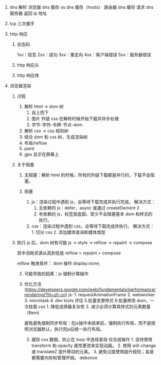 1.  dns 解析
    浏览器 dns 缓存
    os dns 缓存（hosts）
    路由器 dns 缓存
    请求 dns 服务器
    返回 ip 地址
2.  tcp
    三次握手
3.  http 响应

    1. 状态码

       1xx：信息
       2xx：成功
       3xx：重定向
       4xx：客户端错误
       5xx：服务器错误

    2. http 响应头
    3. http 响应体

4.  浏览器渲染

    1. 过程
       1. 解析 html -> dom 树
          1. 自上而下
          2. 图片 外链 css 在解析时候开始下载并异步处理
          3. 字节-字符-令牌-节点-dom
       2. 解析 css -> css 规则树
       3. 结合 dom 和 css 树，生成渲染树
       4. 布局/reflow
       5. paint
       6. gpu 显示在屏幕上
    2. 关于阻塞

       1. 无阻塞：解析 html 的时候，所有的外链下载都是并行的，下载不会阻塞。
       2. 阻塞

          1. js：渲染过程中遇到 js，会等待下载完成并执行完成。
             解决方式：
             1. 无依赖的 js：defer，async 或通过 createElement 2
             2. 有依赖的 js，标签放底部。至少不会阻塞基本 dom 和样式的执行。
          2. css：渲染过程中遇到 css，会等待下载完成并执行。
             解决方式： 1. 切分 css 2. 添加媒体查询和媒体类型


    3. 执行 js 后，dom 树有可能
       js -> style -> reflow -> repaint -> compose

       其中消耗资源从高到低是 reflow > repaint > compose

       reflow 触发条件：
       dom 操作
       display:none;

       2. 可能导致的因素：js 强制计算操作
       3. 优化方法(https://developers.google.com/web/fundamentals/performance/rendering/?hl=zh-cn)
          js: 1. requestAnimationFrame 2. webworker 3. microtask 4. dev tools 评估 5.批量变更样式 6.批量修改 dom，一次挂载
          css 1. 降低选择器复杂性 2. 减少必须计算其样式的元素数量（Bem)

          避免避免强制同步布局：在js操作未结束前，强制执行布局，而不是按照浏览器默认，执行完js后统一执行布局。

          2. 缓存 css 数据，防止在 loop 中连续查询
          仅合成操作 1. 坚持使用 transform 和 opacity 属性更改来实现动画。 2. 使用 will-change 或 translateZ 提升移动的元素。 3. 避免过度使用提升规则；各层都需要内存和管理开销。
          debonce
